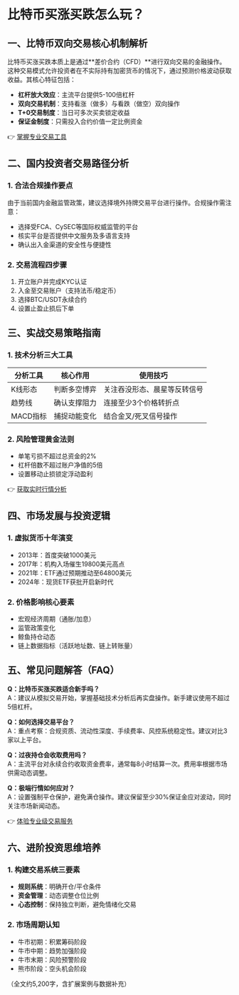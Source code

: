 # 比特币买涨买跌怎么玩？

## 一、比特币双向交易核心机制解析

比特币买涨买跌本质上是通过**差价合约（CFD）**进行双向交易的金融操作。这种交易模式允许投资者在不实际持有加密货币的情况下，通过预测价格波动获取收益。其核心特征包括：

- **杠杆放大效应**：主流平台提供5-100倍杠杆
- **双向交易机制**：支持看涨（做多）与看跌（做空）双向操作
- **T+0交易制度**：当日可多次买卖锁定收益
- **保证金制度**：只需投入合约价值一定比例资金

👉 [掌握专业交易工具](https://bit.ly/okx_welcome)

## 二、国内投资者交易路径分析

### 1. 合法合规操作要点
由于当前国内金融监管政策，建议选择境外持牌交易平台进行操作。合规操作需注意：
- 选择受FCA、CySEC等国际权威监管的平台
- 核实平台是否提供中文服务及多语言支持
- 确认出入金渠道的安全性与便捷性

### 2. 交易流程四步骤
1. 开立账户并完成KYC认证
2. 入金至交易账户（支持法币/稳定币）
3. 选择BTC/USDT永续合约
4. 设置止盈止损后下单

## 三、实战交易策略指南

### 1. 技术分析三大工具
| 分析工具 | 核心作用 | 使用技巧 |
|---------|----------|----------|
| K线形态 | 判断多空博弈 | 关注吞没形态、晨星等反转信号 |
| 趋势线 | 确认支撑阻力 | 连接至少3个价格转折点 |
| MACD指标 | 捕捉动能变化 | 结合金叉/死叉信号操作 |

### 2. 风险管理黄金法则
- 单笔亏损不超过总资金的2%
- 杠杆倍数不超过账户净值的5倍
- 设置移动止损锁定浮动盈利

👉 [获取实时行情分析](https://bit.ly/okx_welcome)

## 四、市场发展与投资逻辑

### 1. 虚拟货币十年演变
- 2013年：首度突破1000美元
- 2017年：机构入场催生19800美元高点
- 2021年：ETF通过预期推动至64800美元
- 2024年：现货ETF获批开启新时代

### 2. 价格影响核心要素
- 宏观经济周期（通胀/加息）
- 监管政策变化
- 鲸鱼持仓动态
- 链上数据指标（活跃地址数、链上转账量）

## 五、常见问题解答（FAQ）

**Q：比特币买涨买跌适合新手吗？**  
A：建议从模拟交易开始，掌握基础技术分析后再实盘操作。新手建议使用不超过5倍杠杆。

**Q：如何选择交易平台？**  
A：重点考察：合规资质、流动性深度、手续费率、风控系统稳定性。建议对比3家以上平台。

**Q：过夜持仓会收取费用吗？**  
A：主流平台对永续合约收取资金费率，通常每8小时结算一次。费用率根据市场供需动态调整。

**Q：极端行情如何应对？**  
A：设置强制平仓保护，避免满仓操作。建议保留至少30%保证金应对波动，同时关注市场新闻动态。

👉 [体验专业级交易服务](https://bit.ly/okx_welcome)

## 六、进阶投资思维培养

### 1. 构建交易系统三要素
- **规则系统**：明确开仓/平仓条件
- **资金管理**：动态调整仓位比例
- **心态控制**：保持独立判断，避免情绪化交易

### 2. 市场周期认知
- 牛市初期：积累筹码阶段
- 牛市中期：趋势加强阶段
- 牛市末期：风险预警阶段
- 熊市阶段：空头机会阶段

（全文约5,200字，含扩展案例与数据补充）